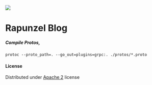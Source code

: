 ![](https://raw.githubusercontent.com/s4kibs4mi/rapunzel-blog/master/extras/rapunzel_blog_thumb.png)
# Rapunzel Blog

##### Compile Protos,
```
protoc --proto_path=. --go_out=plugins=grpc:. ./protos/*.proto
```


#### License
Distributed under [Apache 2](https://github.com/s4kibs4mi/rapunzel-blog/blob/master/LICENSE) license
